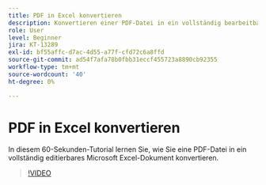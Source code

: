 ```yaml
---
title: PDF in Excel konvertieren
description: Konvertieren einer PDF-Datei in ein vollständig bearbeitbares Microsoft Excel-Dokument
role: User
level: Beginner
jira: KT-13289
exl-id: bf55affc-d7ac-4d55-a77f-cfd72c6a8ffd
source-git-commit: ad54f7afa78b0fbb31eccf455723a8890cb92355
workflow-type: tm+mt
source-wordcount: '40'
ht-degree: 0%

---
```


# PDF in Excel konvertieren

In diesem 60-Sekunden-Tutorial lernen Sie, wie Sie eine PDF-Datei in ein vollständig editierbares Microsoft Excel-Dokument konvertieren.

>[!VIDEO](https://video.tv.adobe.com/v/3409908?quality=12&learn=on&hidetitle=true)
